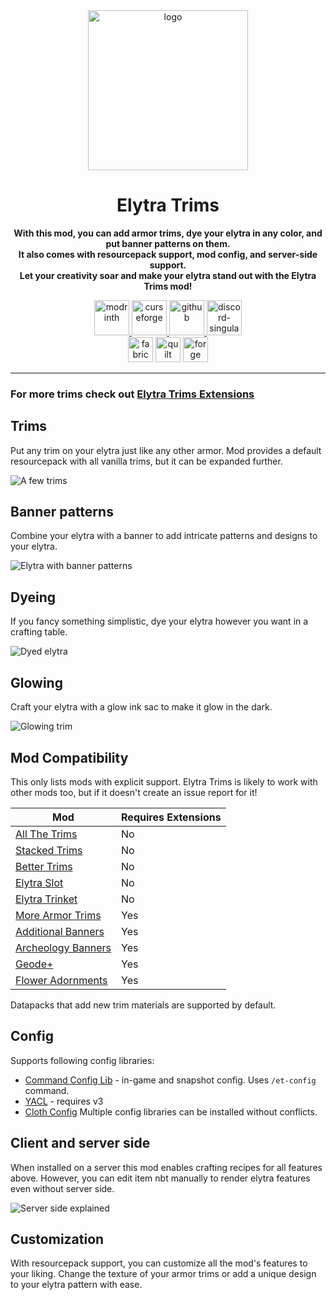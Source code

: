 <center><div>
<img alt="logo" height="256" src="https://cdn.modrinth.com/data/XpzGz7KD/8ff6751948e096f540e320681742d0b3b918931e.png">

<h1>Elytra Trims</h1>
<p>
<b>With this mod, you can add armor trims, dye your elytra in any color, and put banner patterns on them.<br>
It also comes with resourcepack support, mod config, and server-side support.<br>
Let your creativity soar and make your elytra stand out with the Elytra Trims mod!</b>
</p>
<a href="https://modrinth.com/mod/elytra-trims">
<img alt="modrinth" height="56" src="https://cdn.jsdelivr.net/npm/@intergrav/devins-badges@3/assets/cozy/available/modrinth_vector.svg">
</a>

<a href="https://www.curseforge.com/minecraft/mc-mods/elytra-trims">
<img alt="curseforge" height="56" src="https://cdn.jsdelivr.net/npm/@intergrav/devins-badges@3/assets/cozy/available/curseforge_vector.svg">
</a>

<a href="https://github.com/kikugie/elytra-trims">
<img alt="github" height="56" src="https://cdn.jsdelivr.net/npm/@intergrav/devins-badges@3/assets/cozy/available/github_vector.svg">
</a>

<a href="https://discord.com/invite/TBgNUCfryS">
<img alt="discord-singular" height="56" src="https://cdn.jsdelivr.net/npm/@intergrav/devins-badges@3/assets/cozy-minimal/social/discord-singular_vector.svg">
</a>

<br>

<img alt="fabric" height="40" src="https://cdn.jsdelivr.net/npm/@intergrav/devins-badges@3/assets/compact/supported/fabric_vector.svg">
<img alt="quilt" height="40" src="https://cdn.jsdelivr.net/npm/@intergrav/devins-badges@3/assets/compact/supported/quilt_vector.svg">
<img alt="forge" height="40" src="https://cdn.jsdelivr.net/npm/@intergrav/devins-badges@3/assets/compact/unsupported/forge_vector.svg">

<hr>
</div></center>

### For more trims check out [Elytra Trims Extensions](https://modrinth.com/mod/elytra-trims-extensions)

## Trims

Put any trim on your elytra just like any other armor. Mod provides a default resourcepack with all vanilla trims, but
it can be expanded further.

![A few trims](https://cdn.modrinth.com/data/XpzGz7KD/images/2966103eb5efb4e408088dbd502da364babf636d.png)

## Banner patterns

Combine your elytra with a banner to add intricate patterns and designs to your elytra.

![Elytra with banner patterns](https://cdn.modrinth.com/data/XpzGz7KD/images/0327378aa65018c5f4e761c09c14fa94bb7e1d8d.png)

## Dyeing

If you fancy something simplistic, dye your elytra however you want in a crafting table.

![Dyed elytra](https://cdn.modrinth.com/data/XpzGz7KD/images/511e985762a518992f2bc140b34e9f5c104ade74.png)

## Glowing

Craft your elytra with a glow ink sac to make it glow in the dark.

![Glowing trim](https://cdn.modrinth.com/data/XpzGz7KD/images/849d54736e4519df78678bf00a2077a528e866ad.png)

## Mod Compatibility

This only lists mods with explicit support. Elytra Trims is likely to work with other mods too, but if it
doesn't create an issue report for it!

| Mod                                                                        | Requires Extensions |
|----------------------------------------------------------------------------|---------------------|
| [All The Trims](https://modrinth.com/mod/allthetrims)                      | No                  |
| [Stacked Trims](https://modrinth.com/mod/stacked-armor-trims)              | No                  |
| [Better Trims](https://modrinth.com/mod/bettertrims)                       | No                  |
| [Elytra Slot](https://modrinth.com/mod/elytra-slot)                        | No                  |
| [Elytra Trinket](https://modrinth.com/mod/elytra_trinket)                  | No                  |
| [More Armor Trims](https://modrinth.com/mod/more-armor-trims)              | Yes                 |
| [Additional Banners](https://modrinth.com/mod/additional-banners)          | Yes                 |
| [Archeology Banners](https://modrinth.com/mod/archaeology-banners)         | Yes                 |
| [Geode+](https://www.curseforge.com/minecraft/mc-mods/geode-plus)          | Yes                 |
| [Flower Adornments](https://modrinth.com/datapack/armor-flower-adornments) | Yes                 |

Datapacks that add new trim materials are supported by default.

## Config

Supports following config libraries:

- [Command Config Lib](https://modrinth.com/mod/command-config) - in-game and snapshot config. Uses `/et-config`
  command.
- [YACL](https://modrinth.com/mod/yacl) - requires v3
- [Cloth Config](https://modrinth.com/mod/cloth-config)
  Multiple config libraries can be installed without conflicts.

## Client and server side

When installed on a server this mod enables crafting recipes for all features above. However, you can edit item nbt
manually to render elytra features even without server side.

![Server side explained](https://cdn.modrinth.com/data/XpzGz7KD/images/6586c8890bffd1ba21aee4bfdd33089ff2a77e8a.png)

## Customization

With resourcepack support, you can customize all the mod's features to your liking. Change the texture of your armor
trims or add a unique design to your elytra pattern with ease.